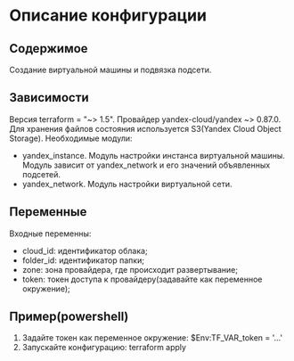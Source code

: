 # Описание конфигурации

## Содержимое
Создание виртуальной машины и подвязка подсети.

## Зависимости
Версия terraform = "~> 1.5".
Провайдер yandex-cloud/yandex ~> 0.87.0.
Для хранения файлов состояния используется S3(Yandex Cloud Object Storage).
Необходимые модули:
  - yandex_instance. Модуль настройки инстанса виртуальной машины. Модуль зависит от yandex_network и его значений объявленных подсетей.
  - yandex_network. Модуль настройки виртуальной сети.

## Переменные
Входные переменны:
  - cloud_id: идентификатор облака;
  - folder_id: идентификатор папки;
  - zone: зона провайдера, где происходит развертывание;
  - token: токен доступа к провайдеру(задавайте как переменное окружение);

## Пример(powershell)
  1. Задайте токен как переменное окружение: $Env:TF_VAR_token = '...'
  2. Запускайте конфигурацию: terraform apply
